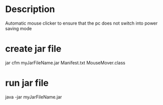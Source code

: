 # Description
Automatic mouse clicker to ensure that the pc does not switch into power saving mode

# create jar file
jar cfm myJarFileName.jar Manifest.txt MouseMover.class

# run jar file
java -jar myJarFileName.jar
